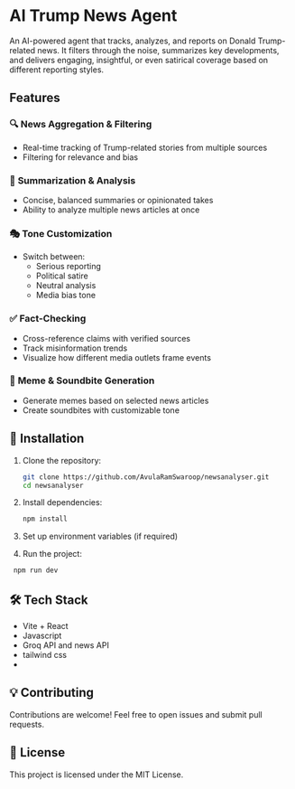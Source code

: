 # AI Trump News Agent  

An AI-powered agent that tracks, analyzes, and reports on Donald Trump-related news. It filters through the noise, summarizes key developments, and delivers engaging, insightful, or even satirical coverage based on different reporting styles.  

## Features  

### 🔍 **News Aggregation & Filtering**  
- Real-time tracking of Trump-related stories from multiple sources  
- Filtering for relevance and bias  

### 📝 **Summarization & Analysis**  
- Concise, balanced summaries or opinionated takes  
- Ability to analyze multiple news articles at once  

### 🎭 **Tone Customization**  
- Switch between:  
  - Serious reporting  
  - Political satire  
  - Neutral analysis  
  - Media bias tone  

### ✅ **Fact-Checking**  
- Cross-reference claims with verified sources  
- Track misinformation trends  
- Visualize how different media outlets frame events  

### 🎨 **Meme & Soundbite Generation**  
- Generate memes based on selected news articles  
- Create soundbites with customizable tone  

## 🚀 **Installation**  

1. Clone the repository:  
   ```sh
   git clone https://github.com/AvulaRamSwaroop/newsanalyser.git
   cd newsanalyser
   ```

2. Install dependencies:  
   ```sh
   npm install
   ```

3. Set up environment variables (if required)  

4. Run the project:  
  ```sh
   npm run dev
   ```

## 🛠 **Tech Stack**  
- Vite + React  
- Javascript  
- Groq API and news API  
- tailwind css
- 

## 💡 **Contributing**  
Contributions are welcome! Feel free to open issues and submit pull requests.  

## 📜 **License**  
This project is licensed under the MIT License.  
